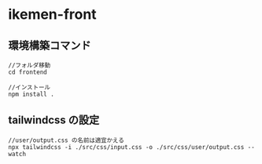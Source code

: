 # ikemen-front


## 環境構築コマンド
```
//フォルダ移動
cd frontend

//インストール
npm install .   
```

## tailwindcss の設定
```
//user/output.css の名前は適宜かえる
npx tailwindcss -i ./src/css/input.css -o ./src/css/user/output.css --watch
```